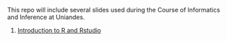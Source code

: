 This repo will include several slides used during the Course of Informatics and Inference at Uniandes.

1. [Introduction to R and Rstudio](https://camilogarciabotero.github.io/inference-slides/01-introduction/01-introduction.html#/title-slide)
